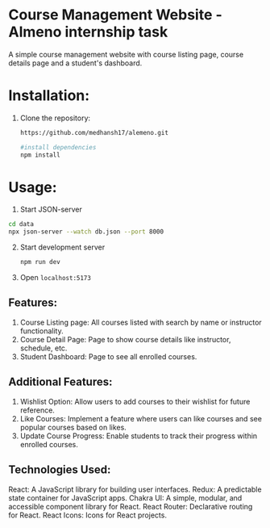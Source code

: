 # Course Management Website - Almeno internship task

A simple course management website with course listing page, course details page and a student's dashboard.

# Installation:
1. Clone the repository:

   ```bash
   https://github.com/medhansh17/alemeno.git

   #install dependencies
   npm install

   ```
# Usage:
1. Start JSON-server

  ```bash
  cd data
  npx json-server --watch db.json --port 8000
  ```

2. Start development server
   ```bash
   npm run dev
   ```
3. Open `localhost:5173`

## Features:
1. Course Listing page: All courses listed with search by name or instructor functionality.
2. Course Detail Page: Page to show course details like instructor, schedule, etc.
3. Student Dashboard: Page to see all enrolled courses.

## Additional Features:
1. Wishlist Option: Allow users to add courses to their wishlist for future reference.
2. Like Courses: Implement a feature where users can like courses and see popular courses based on likes.
3. Update Course Progress: Enable students to track their progress within enrolled courses.
 
## Technologies Used:

React: A JavaScript library for building user interfaces.
Redux: A predictable state container for JavaScript apps.
Chakra UI: A simple, modular, and accessible component library for React.
React Router: Declarative routing for React.
React Icons: Icons for React projects.
